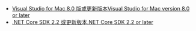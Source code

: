 * [<span data-ttu-id="6e23b-101">Visual Studio for Mac 8.0 版或更新版本</span><span class="sxs-lookup"><span data-stu-id="6e23b-101">Visual Studio for Mac version 8.0 or later</span></span>](https://visualstudio.microsoft.com/downloads/)
* [<span data-ttu-id="6e23b-102">.NET Core SDK 2.2 或更新版本</span><span class="sxs-lookup"><span data-stu-id="6e23b-102">.NET Core SDK 2.2 or later</span></span>](https://dotnet.microsoft.com/download/dotnet-core)
